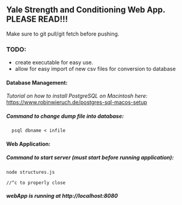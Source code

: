 ## Yale Strength and Conditioning Web App. PLEASE READ!!!

Make sure to git pull/git fetch before pushing.

### TODO:
- create executable for easy use.
- allow for easy import of new csv files for conversion to database
    
#### Database Management:
*Tutorial on how to install PostgreSQL on Macintosh here:*
  https://www.robinwieruch.de/postgres-sql-macos-setup
 
##### Command to change dump file into database:
```
  psql dbname < infile
```

#### Web Application:

##### Command to start server (must start before running application): 
```
node structures.js

//^c to properly close
``` 

##### webApp is running at http://localhost:8080
